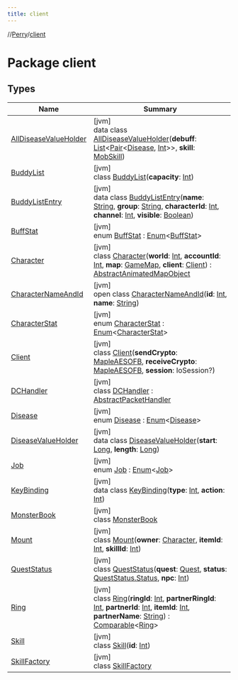 ```yaml
---
title: client
---
```

//[Perry](../../index.html)/[client](index.html)



# Package client



## Types


| Name | Summary |
|---|---|
| [AllDiseaseValueHolder](-all-disease-value-holder/index.html) | [jvm]<br>data class [AllDiseaseValueHolder](-all-disease-value-holder/index.html)(**debuff**: [List](https://kotlinlang.org/api/latest/jvm/stdlib/kotlin.collections/-list/index.html)<[Pair](https://kotlinlang.org/api/latest/jvm/stdlib/kotlin/-pair/index.html)<[Disease](-disease/index.html), [Int](https://kotlinlang.org/api/latest/jvm/stdlib/kotlin/-int/index.html)>>, **skill**: [MobSkill](../server.life/-mob-skill/index.html)) |
| [BuddyList](-buddy-list/index.html) | [jvm]<br>class [BuddyList](-buddy-list/index.html)(**capacity**: [Int](https://kotlinlang.org/api/latest/jvm/stdlib/kotlin/-int/index.html)) |
| [BuddyListEntry](-buddy-list-entry/index.html) | [jvm]<br>data class [BuddyListEntry](-buddy-list-entry/index.html)(**name**: [String](https://kotlinlang.org/api/latest/jvm/stdlib/kotlin/-string/index.html), **group**: [String](https://kotlinlang.org/api/latest/jvm/stdlib/kotlin/-string/index.html), **characterId**: [Int](https://kotlinlang.org/api/latest/jvm/stdlib/kotlin/-int/index.html), **channel**: [Int](https://kotlinlang.org/api/latest/jvm/stdlib/kotlin/-int/index.html), **visible**: [Boolean](https://kotlinlang.org/api/latest/jvm/stdlib/kotlin/-boolean/index.html)) |
| [BuffStat](-buff-stat/index.html) | [jvm]<br>enum [BuffStat](-buff-stat/index.html) : [Enum](https://kotlinlang.org/api/latest/jvm/stdlib/kotlin/-enum/index.html)<[BuffStat](-buff-stat/index.html)> |
| [Character](-character/index.html) | [jvm]<br>class [Character](-character/index.html)(**world**: [Int](https://kotlinlang.org/api/latest/jvm/stdlib/kotlin/-int/index.html), **accountId**: [Int](https://kotlinlang.org/api/latest/jvm/stdlib/kotlin/-int/index.html), **map**: [GameMap](../server.maps/-game-map/index.html), **client**: [Client](-client/index.html)) : [AbstractAnimatedMapObject](../server.maps/-abstract-animated-map-object/index.html) |
| [CharacterNameAndId](-character-name-and-id/index.html) | [jvm]<br>open class [CharacterNameAndId](-character-name-and-id/index.html)(**id**: [Int](https://kotlinlang.org/api/latest/jvm/stdlib/kotlin/-int/index.html), **name**: [String](https://kotlinlang.org/api/latest/jvm/stdlib/kotlin/-string/index.html)) |
| [CharacterStat](-character-stat/index.html) | [jvm]<br>enum [CharacterStat](-character-stat/index.html) : [Enum](https://kotlinlang.org/api/latest/jvm/stdlib/kotlin/-enum/index.html)<[CharacterStat](-character-stat/index.html)> |
| [Client](-client/index.html) | [jvm]<br>class [Client](-client/index.html)(**sendCrypto**: [MapleAESOFB](../tools/-maple-a-e-s-o-f-b/index.html), **receiveCrypto**: [MapleAESOFB](../tools/-maple-a-e-s-o-f-b/index.html), **session**: IoSession?) |
| [DCHandler](-d-c-handler/index.html) | [jvm]<br>class [DCHandler](-d-c-handler/index.html) : [AbstractPacketHandler](../net/-abstract-packet-handler/index.html) |
| [Disease](-disease/index.html) | [jvm]<br>enum [Disease](-disease/index.html) : [Enum](https://kotlinlang.org/api/latest/jvm/stdlib/kotlin/-enum/index.html)<[Disease](-disease/index.html)> |
| [DiseaseValueHolder](-disease-value-holder/index.html) | [jvm]<br>data class [DiseaseValueHolder](-disease-value-holder/index.html)(**start**: [Long](https://kotlinlang.org/api/latest/jvm/stdlib/kotlin/-long/index.html), **length**: [Long](https://kotlinlang.org/api/latest/jvm/stdlib/kotlin/-long/index.html)) |
| [Job](-job/index.html) | [jvm]<br>enum [Job](-job/index.html) : [Enum](https://kotlinlang.org/api/latest/jvm/stdlib/kotlin/-enum/index.html)<[Job](-job/index.html)> |
| [KeyBinding](-key-binding/index.html) | [jvm]<br>data class [KeyBinding](-key-binding/index.html)(**type**: [Int](https://kotlinlang.org/api/latest/jvm/stdlib/kotlin/-int/index.html), **action**: [Int](https://kotlinlang.org/api/latest/jvm/stdlib/kotlin/-int/index.html)) |
| [MonsterBook](-monster-book/index.html) | [jvm]<br>class [MonsterBook](-monster-book/index.html) |
| [Mount](-mount/index.html) | [jvm]<br>class [Mount](-mount/index.html)(**owner**: [Character](-character/index.html), **itemId**: [Int](https://kotlinlang.org/api/latest/jvm/stdlib/kotlin/-int/index.html), **skillId**: [Int](https://kotlinlang.org/api/latest/jvm/stdlib/kotlin/-int/index.html)) |
| [QuestStatus](-quest-status/index.html) | [jvm]<br>class [QuestStatus](-quest-status/index.html)(**quest**: [Quest](../server.quest/-quest/index.html), **status**: [QuestStatus.Status](-quest-status/-status/index.html), **npc**: [Int](https://kotlinlang.org/api/latest/jvm/stdlib/kotlin/-int/index.html)) |
| [Ring](-ring/index.html) | [jvm]<br>class [Ring](-ring/index.html)(**ringId**: [Int](https://kotlinlang.org/api/latest/jvm/stdlib/kotlin/-int/index.html), **partnerRingId**: [Int](https://kotlinlang.org/api/latest/jvm/stdlib/kotlin/-int/index.html), **partnerId**: [Int](https://kotlinlang.org/api/latest/jvm/stdlib/kotlin/-int/index.html), **itemId**: [Int](https://kotlinlang.org/api/latest/jvm/stdlib/kotlin/-int/index.html), **partnerName**: [String](https://kotlinlang.org/api/latest/jvm/stdlib/kotlin/-string/index.html)) : [Comparable](https://kotlinlang.org/api/latest/jvm/stdlib/kotlin/-comparable/index.html)<[Ring](-ring/index.html)> |
| [Skill](-skill/index.html) | [jvm]<br>class [Skill](-skill/index.html)(**id**: [Int](https://kotlinlang.org/api/latest/jvm/stdlib/kotlin/-int/index.html)) |
| [SkillFactory](-skill-factory/index.html) | [jvm]<br>class [SkillFactory](-skill-factory/index.html) |


